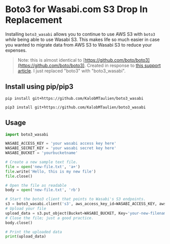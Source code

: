 # Boto3 for Wasabi.com S3 Drop In Replacement
Installing `boto3_wasabi` allows you to continue to use AWS S3 with `boto3` _while_ being able to use Wasabi S3. This makes life so much easier in case you wanted to migrate data from AWS S3 to Wasabi S3 to reduce your expenses.

> Note: this is almost identical to [https://github.com/boto/boto3](https://github.com/boto/boto3). Created in response to [this support article](https://wasabi-support.zendesk.com/hc/en-us/articles/115002579891-How-do-I-use-the-AWS-SDK-for-Python-boto3-with-Wasabi-). I just replaced "boto3" with "boto3_wasabi".

## Install using pip/pip3 
```pip install git+https://github.com/KalobMTaulien/boto3_wasabi```

```pip3 install git+https://github.com/KalobMTaulien/boto3_wasabi```
## Usage
```python
import boto3_wasabi

WASABI_ACCESS_KEY = 'your wasabi access key here'
WASABI_SECRET_KEY = 'your wasabi secret key here'
WASABI_BUCKET = 'yourbucketname'

# Create a new sample text file.
file = open('new-file.txt', 'a+')
file.write('Hello, this is my new file')
file.close()

# Open the file as readable
body = open('new-file.txt', 'rb')

# Start the boto3 client that points to Wasabi's S3 endpoints.
s3 = boto3_wasabi.client('s3', aws_access_key_id=WASABI_ACCESS_KEY, aws_secret_access_key=WASABI_SECRET_KEY)
# Upload your file
upload_data = s3.put_object(Bucket=WASABI_BUCKET, Key='your-new-filename-here.txt', Body=body, ContentType='text/plain')
# Close the file; just a good practice.
body.close()

# Print the uploaded data
print(upload_data)
```